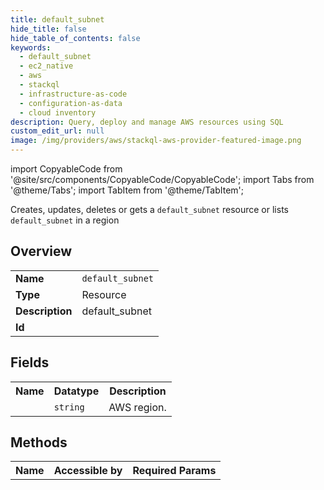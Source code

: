```yaml
---
title: default_subnet
hide_title: false
hide_table_of_contents: false
keywords:
  - default_subnet
  - ec2_native
  - aws
  - stackql
  - infrastructure-as-code
  - configuration-as-data
  - cloud inventory
description: Query, deploy and manage AWS resources using SQL
custom_edit_url: null
image: /img/providers/aws/stackql-aws-provider-featured-image.png
---
```


import CopyableCode from '@site/src/components/CopyableCode/CopyableCode';
import Tabs from '@theme/Tabs';
import TabItem from '@theme/TabItem';

Creates, updates, deletes or gets a <code>default_subnet</code> resource or lists <code>default_subnet</code> in a region

## Overview
<table><tbody>
<tr><td><b>Name</b></td><td><code>default_subnet</code></td></tr>
<tr><td><b>Type</b></td><td>Resource</td></tr>
<tr><td><b>Description</b></td><td>default_subnet</td></tr>
<tr><td><b>Id</b></td><td><CopyableCode code="aws.ec2_native.default_subnet" /></td></tr>
</tbody></table>

## Fields
<table><tbody><tr><th>Name</th><th>Datatype</th><th>Description</th></tr><tr><td><CopyableCode code="region" /></td><td><code>string</code></td><td>AWS region.</td></tr>
</tbody></table>

## Methods

<table><tbody>
  <tr>
    <th>Name</th>
    <th>Accessible by</th>
    <th>Required Params</th>
  </tr>
</tbody></table>







